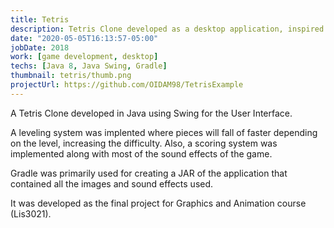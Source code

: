 ```yaml
---
title: Tetris
description: Tetris Clone developed as a desktop application, inspired in the Emacs' version.
date: "2020-05-05T16:13:57-05:00"
jobDate: 2018
work: [game development, desktop]
techs: [Java 8, Java Swing, Gradle]
thumbnail: tetris/thumb.png
projectUrl: https://github.com/OIDAM98/TetrisExample
---
```

A Tetris Clone developed in Java using Swing for the User Interface. 

A leveling system was implented where pieces will fall of faster depending on the level, increasing the difficulty. Also, a scoring system was implemented along with most of the sound effects of the game.

Gradle was primarily used for creating a JAR of the application that contained all the images and sound effects used. 

It was developed as the final project for Graphics and Animation course (Lis3021).